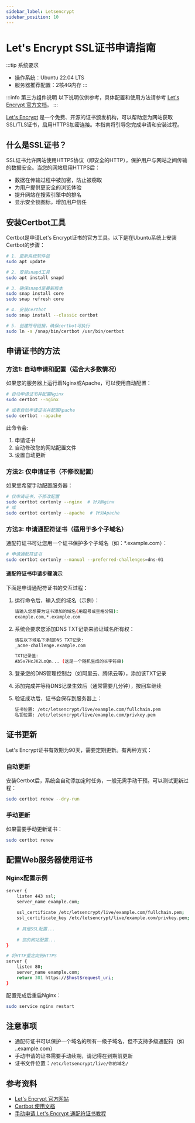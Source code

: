 ```yaml
---
sidebar_label: Letsencrypt
sidebar_position: 10
---
```


# Let's Encrypt SSL证书申请指南

:::tip 系统要求

- 操作系统：Ubuntu 22.04 LTS
- 服务器推荐配置：2核4G内存
:::

:::info 第三方组件说明
以下说明仅供参考，具体配置和使用方法请参考 [Let's Encrypt 官方文档](https://letsencrypt.org/docs/)。
:::

[Let's Encrypt](https://letsencrypt.org) 是一个免费、开源的证书颁发机构，可以帮助您为网站获取SSL/TLS证书，启用HTTPS加密连接。本指南将引导您完成申请和安装过程。

## 什么是SSL证书？

SSL证书允许网站使用HTTPS协议（即安全的HTTP），保护用户与网站之间传输的数据安全。当您的网站启用HTTPS后：

- 数据在传输过程中被加密，防止被窃取
- 为用户提供更安全的浏览体验
- 提升网站在搜索引擎中的排名
- 显示安全锁图标，增加用户信任

## 安装Certbot工具

Certbot是申请Let's Encrypt证书的官方工具。以下是在Ubuntu系统上安装Certbot的步骤：

```bash
# 1. 更新系统软件包
sudo apt update

# 2. 安装snapd工具
sudo apt install snapd

# 3. 确保snapd是最新版本
sudo snap install core
sudo snap refresh core

# 4. 安装certbot
sudo snap install --classic certbot

# 5. 创建符号链接，确保certbot可执行
sudo ln -s /snap/bin/certbot /usr/bin/certbot
```

## 申请证书的方法

### 方法1: 自动申请和配置（适合大多数情况）

如果您的服务器上运行着Nginx或Apache，可以使用自动配置：

```bash
# 自动申请证书并配置Nginx
sudo certbot --nginx

# 或者自动申请证书并配置Apache
sudo certbot --apache
```

此命令会:

1. 申请证书
2. 自动修改您的网站配置文件
3. 设置自动更新

### 方法2: 仅申请证书（不修改配置）

如果您希望手动配置服务器：

```bash
# 仅申请证书，不修改配置
sudo certbot certonly --nginx  # 针对Nginx
# 或
sudo certbot certonly --apache  # 针对Apache
```

### 方法3: 申请通配符证书（适用于多个子域名）

通配符证书可让您用一个证书保护多个子域名（如：*.example.com）：

```bash
# 申请通配符证书
sudo certbot certonly --manual --preferred-challenges=dns-01
```

#### 通配符证书申请步骤演示

下面是申请通配符证书的交互过程：

1. 运行命令后，输入您的域名（示例）：

   ```bash
   请输入您想要为证书添加的域名(用逗号或空格分隔):
   example.com,*.example.com
   ```

2. 系统会要求您添加DNS TXT记录来验证域名所有权：

   ```bash
   请在以下域名下添加DNS TXT记录:
   _acme-challenge.example.com
   
   TXT记录值:
   Ab5x7HcJK2LoQn... (这是一个随机生成的长字符串)
   ```

3. 登录您的DNS管理控制台（如阿里云、腾讯云等），添加该TXT记录
4. 添加完成并等待DNS记录生效后（通常需要几分钟），按回车继续
5. 验证成功后，证书会保存到服务器上：

   ```bash
   证书位置: /etc/letsencrypt/live/example.com/fullchain.pem
   私钥位置: /etc/letsencrypt/live/example.com/privkey.pem
   ```

## 证书更新

Let's Encrypt证书有效期为90天，需要定期更新。有两种方式：

### 自动更新

安装Certbot后，系统会自动添加定时任务，一般无需手动干预。可以测试更新过程：

```bash
sudo certbot renew --dry-run
```

### 手动更新

如果需要手动更新证书：

```bash
sudo certbot renew
```

## 配置Web服务器使用证书

### Nginx配置示例

```bash
server {
    listen 443 ssl;
    server_name example.com;
    
    ssl_certificate /etc/letsencrypt/live/example.com/fullchain.pem;
    ssl_certificate_key /etc/letsencrypt/live/example.com/privkey.pem;
    
    # 其他SSL配置...
    
    # 您的网站配置...
}

# 将HTTP重定向到HTTPS
server {
    listen 80;
    server_name example.com;
    return 301 https://$host$request_uri;
}
```

配置完成后重启Nginx：

```bash
sudo service nginx restart
```

## 注意事项

- 通配符证书可以保护一个域名的所有一级子域名，但不支持多级通配符（如 *.*.example.com）
- 手动申请的证书需要手动续期，请记得在到期前更新
- 证书文件位置：`/etc/letsencrypt/live/你的域名/`

## 参考资料

- [Let's Encrypt 官方网站](https://letsencrypt.org)
- [Certbot 使用文档](https://certbot.eff.org/instructions)
- [手动申请 Let's Encrypt 通配符证书教程](https://sspai.com/post/66008)
